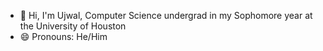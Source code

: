 - 👋 Hi, I'm Ujwal, Computer Science undergrad in my Sophomore year at the University of Houston
- 😄 Pronouns: He/Him
